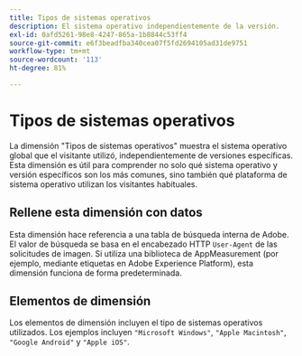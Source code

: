 ```yaml
---
title: Tipos de sistemas operativos
description: El sistema operativo independientemente de la versión.
exl-id: 0afd5261-98e8-4247-865a-1b8844c53ff4
source-git-commit: e6f3beadfba340cea07f5fd2694105ad31de9751
workflow-type: tm+mt
source-wordcount: '113'
ht-degree: 81%

---
```


# Tipos de sistemas operativos

La dimensión &quot;Tipos de sistemas operativos&quot; muestra el sistema operativo global que el visitante utilizó, independientemente de versiones específicas. Esta dimensión es útil para comprender no solo qué sistema operativo y versión específicos son los más comunes, sino también qué plataforma de sistema operativo utilizan los visitantes habituales.

## Rellene esta dimensión con datos

Esta dimensión hace referencia a una tabla de búsqueda interna de Adobe. El valor de búsqueda se basa en el encabezado HTTP `User-Agent` de las solicitudes de imagen. Si utiliza una biblioteca de AppMeasurement (por ejemplo, mediante etiquetas en Adobe Experience Platform), esta dimensión funciona de forma predeterminada.

## Elementos de dimensión

Los elementos de dimensión incluyen el tipo de sistemas operativos utilizados. Los ejemplos incluyen `"Microsoft Windows"`, `"Apple Macintosh"`, `"Google Android"` y `"Apple iOS"`.
